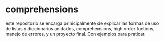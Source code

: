 # comprehensions
este repositorio se encarga prinicipalmente de explicar las formas de uso de listas y diccionarios anidados, comprehensions, high order fuctions, manejo de errores, y un proyecto final. Con ejemplos para praticar.
